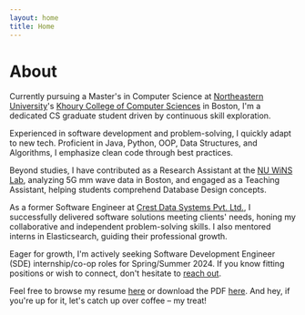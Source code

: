 ```yaml
---
layout: home
title: Home
---
```


# About

Currently pursuing a Master's in Computer Science at [Northeastern University](http://northeastern.edu)'s [Khoury College of Computer Sciences](https://www.khoury.northeastern.edu) in Boston, I'm a dedicated CS graduate student driven by continuous skill exploration.

Experienced in software development and problem-solving, I quickly adapt to new tech. Proficient in Java, Python, OOP, Data Structures, and Algorithms, I emphasize clean code through best practices.

Beyond studies, I have contributed as a Research Assistant at the [NU WiNS Lab](https://ece.northeastern.edu/fac-ece/dkoutsonikolas/nuwins/), analyzing 5G mm wave data in Boston, and engaged as a Teaching Assistant, helping students comprehend Database Design concepts.

As a former Software Engineer at [Crest Data Systems Pvt. Ltd.](http://crestdatasys.com), I successfully delivered software solutions meeting clients' needs, honing my collaborative and independent problem-solving skills. I also mentored interns in Elasticsearch, guiding their professional growth.

Eager for growth, I'm actively seeking Software Development Engineer (SDE) internship/co-op roles for Spring/Summer 2024. If you know fitting positions or wish to connect, don't hesitate to [reach out](mailto:rajani.y@northeastern.edu).

Feel free to browse my resume [here](/cv) or download the PDF [here](http://yug-rajani.github.io/resume/). And hey, if you're up for it, let's catch up over coffee – my treat!

<!-- The theme also ships with a blog: [click here](/posts) to scroll posts from the most recent. Finally, [click here](/404) to see a page that can't be found.

By default, the theme only contains these few pages in order to stay lean and flexible. However, it can be easily extended to accommodate more pages, [collections](https://jekyllrb.com/docs/collections/), [categories, and tags](https://jekyllrb.com/docs/posts/#tags-and-categories).

Below is a list of blog posts included for illustrative purposes. Make sure to delete or modify them before deploying your website.

{% include archive.html %}
-->